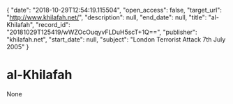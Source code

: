 {
  "date": "2018-10-29T12:54:19.115504", 
  "open_access": false, 
  "target_url": "http://www.khilafah.net/", 
  "description": null, 
  "end_date": null, 
  "title": "al-Khilafah", 
  "record_id": "20181029T125419/wWZOcOuqyvFLDuH5scT+1Q==", 
  "publisher": "khilafah.net", 
  "start_date": null, 
  "subject": "London Terrorist Attack 7th July 2005"
}

# al-Khilafah

None